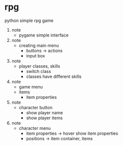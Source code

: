 # rpg
python simple rpg game

1. note
    - pygame simple interface
2. note
    - creating main menu
        - buttons -> actions
        - input box
3. note
    - player classes, skills
        - switch class
        - classes have different skills
4. note
    - game menu
    - items
        - item properties
5. note
    - character button
        - show player name
        - show player items
6. note
    - character menu
        - item properties -> hover show item properties
        - positions -> item container, items
